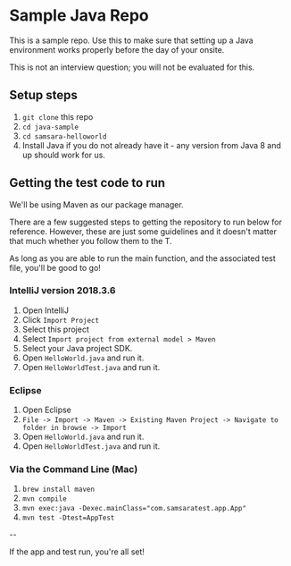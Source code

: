 # Sample Java Repo

This is a sample repo. Use this to make sure that setting up a Java environment
works properly before the day of your onsite.

This is not an interview question; you will not be evaluated for this.

## Setup steps

1. `git clone` this repo
2. `cd java-sample`
3. `cd samsara-helloworld`
4. Install Java if you do not already have it - any version from Java 8 and up should work for us.

## Getting the test code to run
We'll be using Maven as our package manager.

There are a few suggested steps to getting the repository to run below for reference. However, these are just some guidelines
and it doesn't matter that much whether you follow them to the T.

As long as you are able to run the main function, and the associated test file, you'll be good to go!

### IntelliJ version 2018.3.6
1. Open IntelliJ
2. Click `Import Project`
3. Select this project
4. Select `Import project from external model > Maven`
5. Select your Java project SDK.
6. Open `HelloWorld.java` and run it.
7. Open `HelloWorldTest.java` and run it.


### Eclipse
1. Open Eclipse
2. `File -> Import -> Maven -> Existing Maven Project -> Navigate to folder in browse -> Import`
3. Open `HelloWorld.java` and run it.
4. Open `HelloWorldTest.java` and run it.


### Via the Command Line (Mac)
1. `brew install maven`
2. `mvn compile`
3. `mvn exec:java -Dexec.mainClass="com.samsaratest.app.App"`
4. `mvn test -Dtest=AppTest`

-- 

If the app and test run, you're all set!